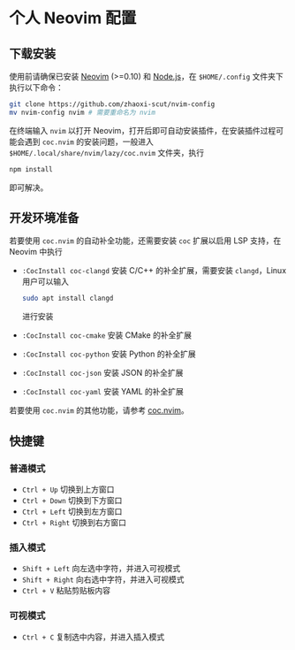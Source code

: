 # 个人 Neovim 配置

## 下载安装

使用前请确保已安装 [Neovim](https://github.com/neovim/neovim/releases/latest) (>=0.10) 和 [Node.js](https://nodejs.org/zh-cn/download)，在 `$HOME/.config` 文件夹下执行以下命令：

```bash
git clone https://github.com/zhaoxi-scut/nvim-config
mv nvim-config nvim # 需要重命名为 nvim
```

在终端输入 `nvim` 以打开 Neovim，打开后即可自动安装插件，在安装插件过程可能会遇到 `coc.nvim` 的安装问题，一般进入 `$HOME/.local/share/nvim/lazy/coc.nvim` 文件夹，执行

```bash
npm install
```

即可解决。

## 开发环境准备

若要使用 `coc.nvim` 的自动补全功能，还需要安装 `coc` 扩展以启用 LSP 支持，在 Neovim 中执行

- `:CocInstall coc-clangd` 安装 C/C++ 的补全扩展，需要安装 `clangd`，Linux 用户可以输入

  ```bash
  sudo apt install clangd
  ```
  
  进行安装

- `:CocInstall coc-cmake` 安装 CMake 的补全扩展
- `:CocInstall coc-python` 安装 Python 的补全扩展
- `:CocInstall coc-json` 安装 JSON 的补全扩展
- `:CocInstall coc-yaml` 安装 YAML 的补全扩展

若要使用 `coc.nvim` 的其他功能，请参考 [coc.nvim](https://github.com/neoclide/coc.nvim/)。

## 快捷键

### 普通模式

- `Ctrl + Up` 切换到上方窗口
- `Ctrl + Down` 切换到下方窗口
- `Ctrl + Left` 切换到左方窗口
- `Ctrl + Right` 切换到右方窗口

### 插入模式

- `Shift + Left` 向左选中字符，并进入可视模式
- `Shift + Right` 向右选中字符，并进入可视模式
- `Ctrl + V` 粘贴剪贴板内容

### 可视模式

- `Ctrl + C` 复制选中内容，并进入插入模式